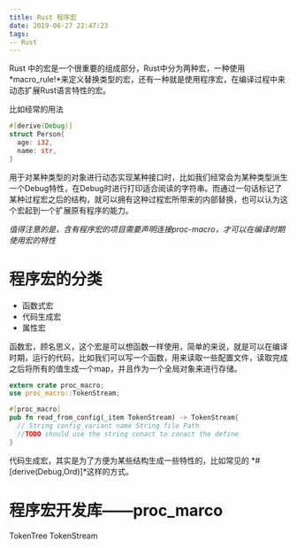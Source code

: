 ```yaml
---
title: Rust 程序宏
date: 2019-06-27 22:47:23
tags:
-- Rust
---
```


Rust 中的宏是一个很重要的组成部分，Rust中分为两种宏，一种使用*macro_rule!*来定义替换类型的宏，还有一种就是使用程序宏，在编译过程中来动态扩展Rust语言特性的宏。

<!--more-->

比如经常的用法

```rust
#[derive(Debug)]
struct Person{
  age: i32,
  name: str,
}
```

用于对某种类型的对象进行动态实现某种接口时，比如我们经常会为某种类型派生一个Debug特性，在Debug时进行打印适合阅读的字符串。而通过一句话标记了某种过程宏之后的结构，就可以拥有这种过程宏所带来的内部替换，也可以认为这个宏起到一个扩展原有程序的能力。

*值得注意的是，含有程序宏的项目需要声明连接proc-macro，才可以在编译时期使用宏的特性*

# 程序宏的分类

* 函数式宏
* 代码生成宏
* 属性宏

函数宏，顾名思义，这个宏是可以想函数一样使用，简单的来说，就是可以在编译时期，运行的代码，比如我们可以写一个函数，用来读取一些配置文件，读取完成之后将所有的值生成一个map，并且作为一个全局对象来进行存储。

```rust
extern crate proc_macro;
use proc_macro::TokenStream;

#[proc_macro]
pub fn read_from_config(_item TokenStream) -> TokenStream{
  // String config_variant name String file Path 
  //TODO should use the string conact to conact the define 
}
```

代码生成宏，其实是为了方便为某些结构生成一些特性的，比如常见的 *#[derive(Debug,Ord)]*这样的方式。


# 程序宏开发库——proc_marco

TokenTree TokenStream 
